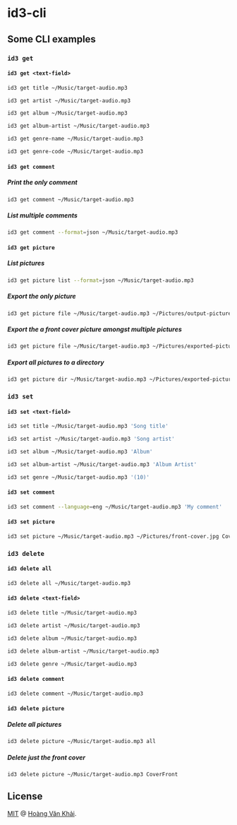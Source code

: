 # id3-cli

## Some CLI examples

### `id3 get`

#### `id3 get <text-field>`

```sh
id3 get title ~/Music/target-audio.mp3
```

```sh
id3 get artist ~/Music/target-audio.mp3
```

```sh
id3 get album ~/Music/target-audio.mp3
```

```sh
id3 get album-artist ~/Music/target-audio.mp3
```

```sh
id3 get genre-name ~/Music/target-audio.mp3
```

```sh
id3 get genre-code ~/Music/target-audio.mp3
```

#### `id3 get comment`

##### Print the only comment

```sh
id3 get comment ~/Music/target-audio.mp3
```

##### List multiple comments

```sh
id3 get comment --format=json ~/Music/target-audio.mp3
```

#### `id3 get picture`

##### List pictures

```sh
id3 get picture list --format=json ~/Music/target-audio.mp3
```

##### Export the only picture

```sh
id3 get picture file ~/Music/target-audio.mp3 ~/Pictures/output-picture.jpg
```

##### Export the a front cover picture amongst multiple pictures

```sh
id3 get picture file ~/Music/target-audio.mp3 ~/Pictures/exported-picture.jpg CoverFront
```

##### Export all pictures to a directory

```sh
id3 get picture dir ~/Music/target-audio.mp3 ~/Pictures/exported-pictures/
```

### `id3 set`

#### `id3 set <text-field>`

```sh
id3 set title ~/Music/target-audio.mp3 'Song title'
```

```sh
id3 set artist ~/Music/target-audio.mp3 'Song artist'
```

```sh
id3 set album ~/Music/target-audio.mp3 'Album'
```

```sh
id3 set album-artist ~/Music/target-audio.mp3 'Album Artist'
```

```sh
id3 set genre ~/Music/target-audio.mp3 '(10)'
```

#### `id3 set comment`

```sh
id3 set comment --language=eng ~/Music/target-audio.mp3 'My comment'
```

#### `id3 set picture`

```sh
id3 set picture ~/Music/target-audio.mp3 ~/Pictures/front-cover.jpg CoverFront
```

### `id3 delete`

#### `id3 delete all`

```sh
id3 delete all ~/Music/target-audio.mp3
```

#### `id3 delete <text-field>`

```sh
id3 delete title ~/Music/target-audio.mp3
```

```sh
id3 delete artist ~/Music/target-audio.mp3
```

```sh
id3 delete album ~/Music/target-audio.mp3
```

```sh
id3 delete album-artist ~/Music/target-audio.mp3
```

```sh
id3 delete genre ~/Music/target-audio.mp3
```

#### `id3 delete comment`

```sh
id3 delete comment ~/Music/target-audio.mp3
```

#### `id3 delete picture`

##### Delete all pictures

```sh
id3 delete picture ~/Music/target-audio.mp3 all
```

##### Delete just the front cover

```sh
id3 delete picture ~/Music/target-audio.mp3 CoverFront
```

## License

[MIT](https://github.com/KSXGitHub/id3-cli/blob/master/LICENSE.md) @ [Hoàng Văn Khải](https://ksxgithub.github.io/).
